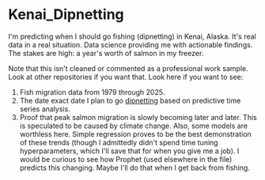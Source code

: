 # Kenai_Dipnetting
I'm predicting when I should go fishing (dipnetting) in Kenai, Alaska. It's real data in a real situation. Data science providing me with actionable findings. The stakes are high: a year's worth of salmon in my freezer.

Note that this isn't cleaned or commented as a professional work sample. Look at other repositories if you want that. Look here if you want to see:
1. Fish migration data from 1979 through 2025.
2. The date exact date I plan to go [dipnetting]([url](https://alaskaoutdoorssupersite.com/dipnetting-the-kenai)) based on predictive time series analysis.
3. Proof that peak salmon migration is slowly becoming later and later. This is speculated to be caused by climate change. Also, some models are worthless here. Simple regression proves to be the best demonstration of these trends (though I admittedly didn't spend time tuning hyperparameters, which I'll save that for when you give me a job). I would be curious to see how Prophet (used elsewhere in the file) predicts this changing. Maybe I'll do that when I get back from fishing.
